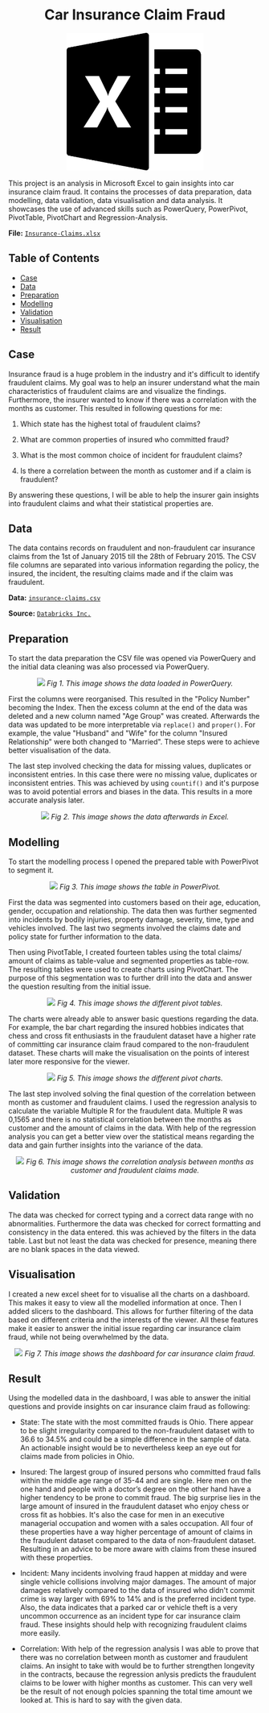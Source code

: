 <h1 align="center">Car Insurance Claim Fraud</h1>

<p align="center">
  <img width="273px" src="https://raw.githubusercontent.com/blackcrowX/blackcrowX.github.io/main/images/icons/ms-excel.png"/>
</p>

This project is an analysis in Microsoft Excel to gain insights into car insurance claim fraud. It contains the processes of data preparation, data modelling, data validation, data visualisation and data analysis. It showcases the use of advanced skills such as PowerQuery, PowerPivot, PivotTable, PivotChart and Regression-Analysis.

**File:** [`Insurance-Claims.xlsx`](https://github.com/blackcrowX/Data-Analysis-Portfolio/blob/main/Project-I/Insurance-Claims.xlsx)


## Table of Contents
- [Case](https://github.com/blackcrowX/Data-Analysis-Portfolio/blob/main/Project-I/readme.md#case)
- [Data](https://github.com/blackcrowX/Data-Analysis-Portfolio/blob/main/Project-I/readme.md#data)
- [Preparation](https://github.com/blackcrowX/Data-Analysis-Portfolio/blob/main/Project-I/readme.md#preparation)
- [Modelling](https://github.com/blackcrowX/Data-Analysis-Portfolio/blob/main/Project-I/readme.md#modeling)
- [Validation](https://github.com/blackcrowX/Data-Analysis-Portfolio/blob/main/Project-I/readme.md#validation)
- [Visualisation](https://github.com/blackcrowX/Data-Analysis-Portfolio/blob/main/Project-I/readme.md#visualisation)
- [Result](https://github.com/blackcrowX/Data-Analysis-Portfolio/blob/main/Project-I/readme.md#result)


## Case

Insurance fraud is a huge problem in the industry and it's difficult to identify fraudulent claims. My goal was to help an insurer understand what the main characteristics of fraudulent claims are and visualize the findings. Furthermore, the insurer wanted to know if there was a correlation with the months as customer. This resulted in following questions for me:

1.  Which state has the highest total of fraudulent claims?

2.  What are common properties of insured who committed fraud?

3.  What is the most common choice of incident for fraudulent claims?

4.  Is there a correlation between the month as customer and if a claim is fraudulent?

By answering these questions, I will be able to help the insurer gain insights into fraudulent claims and what their statistical properties are.


## Data

The data contains records on fraudulent and non-fraudulent car insurance claims from the 1st of January 2015 till the 28th of February 2015. The CSV file columns are separated into various information regarding the policy, the insured, the incident, the resulting claims made and if the claim was fraudulent.

**Data:** [`insurance-claims.csv`](https://github.com/blackcrowX/Data-Analysis-Portfolio/blob/main/Project-I/insurance-claims.csv)

**Source:** [`Databricks Inc.`](https://databricks-prod-cloudfront.cloud.databricks.com/public/4027ec902e239c93eaaa8714f173bcfc/4954928053318020/1058911316420443/167703932442645/latest.html)


## Preparation

To start the data preparation the CSV file was opened via PowerQuery and the initial data cleaning was also processed via PowerQuery. 

<p align="center">
  <img src="https://i.postimg.cc/t90wXBJ8/Screenshot-3.jpg"/>
  <em>Fig 1. This image shows the data loaded in PowerQuery.</em>
</p>

First the columns were reorganised. This resulted in the "Policy Number" becoming the Index. Then the excess column at the end of the data was deleted and a new column named "Age Group" was created. Afterwards the data was updated to be more interpretable via `replace()` and `proper()`. For example, the value "Husband" and "Wife" for the column "Insured Relationship" were both changed to "Married". These steps were to achieve better visualisation of the data.

The last step involved checking the data for missing values, duplicates or inconsistent entries. In this case there were no missing value, duplicates or inconsistent entries. This was achieved by using `countif()` and it's purpose was to avoid potential errors and biases in the data. This results in a more accurate analysis later.

<p align="center">
  <img src="https://i.postimg.cc/QXx9x44g/Screenshot-7.jpg"/>
  <em>Fig 2. This image shows the data afterwards in Excel.</em>
</p>


## Modelling

To start the modelling process I opened the prepared table with PowerPivot to segment it.

<p align="center">
  <img src="https://i.postimg.cc/PthSdhzN/Screenshot-11.jpg"/>
  <em>Fig 3. This image shows the table in PowerPivot.</em>
</p>

First the data was segmented into customers based on their age, education, gender, occupation and relationship. The data then was further segmented into incidents by bodily injuries, property damage, severity, time, type and vehicles involved. The last two segments involved the claims date and policy state for further information to the data. 

Then using PivotTable, I created fourteen tables using the total claims/ amount of claims as table-value and segmented properties as table-row. The resulting tables were used to create charts using PivotChart. The purpose of this segmentation was to further drill into the data and answer the question resulting from the initial issue.

<p align="center">
  <img src="https://i.postimg.cc/33TSgRKr/Screenshot-14.jpg"/>
  <em>Fig 4. This image shows the different pivot tables.</em>
</p>

The charts were already able to answer basic questions regarding the data. For example, the bar chart regarding the insured hobbies indicates that chess and cross fit enthusiasts in the fraudulent dataset have a higher rate of committing car insurance claim fraud compared to the non-fraudulent dataset. These charts will make the visualisation on the points of interest later more responsive for the viewer.

<p align="center">
  <img src="https://i.postimg.cc/Vs2TyWQX/Screenshot-13.jpg"/>
  <em>Fig 5. This image shows the different pivot charts.</em>
</p>

The last step involved solving the final question of the correlation between month as customer and fraudulent claims. I used the regression analysis to calculate the variable Multiple R for the fraudulent data. Multiple R was 0,1565 and there is no statistical correlation between the months as customer and the amount of claims in the data. With help of the regression analysis you can get a better view over the statistical means regarding the data and gain further insights into the variance of the data.

<p align="center">
  <img src="https://i.postimg.cc/wqVdTzvF/Screenshot-9.jpg"/>
  <em>Fig 6. This image shows the correlation analysis between months as customer and fraudulent claims made.</em>
</p>


## Validation

The data was checked for correct typing and a correct data range with no abnormalities. Furthermore the data was checked for correct formatting and consistency in the data entered. this was achieved by the filters in the data table. Last but not least the data was checked for presence, meaning there are no blank spaces in the data viewed. 


## Visualisation

I created a new excel sheet for to visualise all the charts on a dashboard. This makes it easy to view all the modelled information at once. Then I added slicers to the dashboard. This allows for further filtering of the data based on different criteria and the interests of the viewer. All these features make it easier to answer the initial issue regarding car insurance claim fraud, while not being overwhelmed by the data.

<p align="center">
  <img src="https://i.postimg.cc/9MdxwqnN/Screenshot-7.jpg"/>
  <em>Fig 7. This image shows the dashboard for car insurance claim fraud.</em>
</p>

## Result

Using the modelled data in the dashboard, I was able to answer the initial questions and provide insights on car insurance claim fraud as following:

- State:  The state with the most committed frauds is Ohio. There appear to be slight irregularity compared to the non-fraudulent dataset with to 36.6 to 34.5% and could be a simple difference in the sample of data. An actionable insight would be to nevertheless keep an eye out for claims made from policies in Ohio.

- Insured:  The largest group of insured persons who committed fraud falls within the middle age range of 35-44 and are single. Here men on the one hand and people with a doctor’s degree on the other hand have a higher tendency to be prone to commit fraud. The big surprise lies in the large amount of insured in the fraudulent dataset who enjoy chess or cross fit as hobbies. It's also the case for men in an executive managerial occupation and women with a sales occupation. All four of these properties have a way higher percentage of amount of claims in the fraudulent dataset compared to the data of non-fraudulent dataset. Resulting in an advice to be more aware with claims from these insured with these properties.

- Incident:  Many incidents involving fraud happen at midday and were single vehicle collisions involving major damages. The amount of major damages relatively compared to the data of insured who didn't commit crime is way larger with 69% to 14% and is the preferred incident type. Also, the data indicates that a parked car or vehicle theft is a very uncommon occurrence as an incident type for car insurance claim fraud. These insights should help with recognizing fraudulent claims more easily.

- Correlation:  With help of the regression analysis I was able to prove that there was no correlation between month as customer and fraudulent claims. An insight to take with would be to further strengthen longevity in the contracts, because the regression anlysis predicts the fraudulent claims to be lower with higher months as customer. This can very well be the result of not enough polcies spanning the total time amount we looked at. This is hard to say with the given data.
